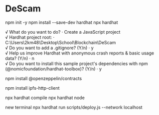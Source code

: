 # DeScam


npm init -y
npm install --save-dev hardhat
npx hardhat

√ What do you want to do? · Create a JavaScript project\
√ Hardhat project root: · C:\Users\2km48\Desktop\School\Blockchain\DeScam\
√ Do you want to add a .gitignore? (Y/n) · y\
√ Help us improve Hardhat with anonymous crash reports & basic usage data? (Y/n) · n\
√ Do you want to install this sample project's dependencies with npm (@nomicfoundation/hardhat-toolbox)? (Y/n) · y

npm install @openzeppelin/contracts



npm install ipfs-http-client

npx hardhat compile
npx hardhat node

new terminal
npx hardhat run scripts/deploy.js --network localhost

